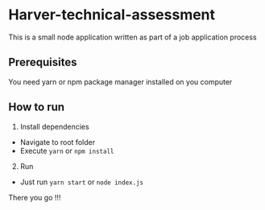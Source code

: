 # Harver-technical-assessment

This is a small node application written as part of a job application process

## Prerequisites

You need yarn or npm package manager installed on you computer

## How to run

1. Install dependencies
  - Navigate to root folder
  - Execute ```yarn``` or ```npm install```
2. Run
  - Just run ```yarn start``` or ```node index.js```
  
There you go !!! 
